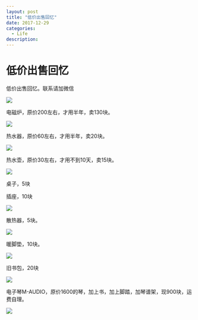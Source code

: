 ```yaml
---
layout: post
title: "低价出售回忆"
date: 2017-12-29
categories:
  - Life
description: 
---
```




# 低价出售回忆

低价出售回忆。联系请加微信

![](./sale/1.png)

电磁炉，原价200左右，才用半年，卖130块。

![](./sale/2.jpg)



热水器，原价60左右，才用半年，卖20块。

![](./sale/3.jpg)

热水壶，原价30左右，才用不到10天，卖15块。

![](./sale/4.jpg)

桌子，5块

插座，10块

![](./sale/5.jpg)

散热器，5块。

![](./sale/6.jpg)

暖脚垫，10块。

![](./sale/7.jpg)



旧书包，20块

![](./sale/8.jpg)



电子琴M-AUDIO，原价1600的琴，加上书，加上脚踏，加琴谱架，现900块，运费自理。

![](./sale/9.jpg)

